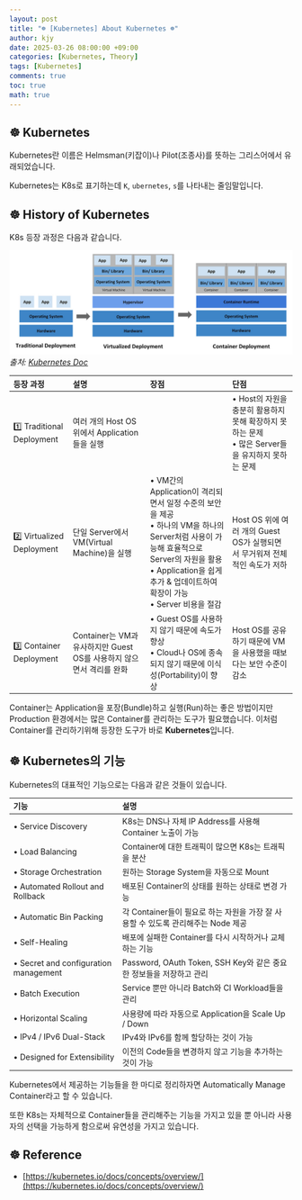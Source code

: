 ```yaml
---
layout: post
title: "☸️ [Kubernetes] About Kubernetes ☸️"
author: kjy
date: 2025-03-26 08:00:00 +09:00
categories: [Kubernetes, Theory]
tags: [Kubernetes]
comments: true
toc: true
math: true
---
```


## ☸️ Kubernetes

Kubernetes란 이름은 Helmsman(키잡이)나 Pilot(조종사)를 뜻하는 그리스어에서 유래되었습니다.

Kubernetes는 K8s로 표기하는데 `K`, `ubernetes`, `s`를 나타내는 줄임말입니다.

## ☸️ History of Kubernetes

K8s 등장 과정은 다음과 같습니다.

![](../../../assets/img/kubernetes/kubernetes_1.jpeg)
_출처: [Kubernetes Doc](https://kubernetes.io/docs/concepts/overview/#going-back-in-time)_

| 등장 과정                 | 설명                                                                 | 장점                                                                                                                                                                                                                                | 단점                                                                                                   |
| :------------------------ | :------------------------------------------------------------------- | :---------------------------------------------------------------------------------------------------------------------------------------------------------------------------------------------------------------------------------- | :----------------------------------------------------------------------------------------------------- |
| 1️⃣ Traditional Deployment | 여러 개의 Host OS 위에서 Application들을 실행                        |                                                                                                                                                                                                                                     | • Host의 자원을 충분히 활용하지 못해 확장하지 못하는 문제 <br/> • 많은 Server들을 유지하지 못하는 문제 |
| 2️⃣ Virtualized Deployment | 단일 Server에서 VM(Virtual Machine)을 실행                           | • VM간의 Application이 격리되면서 일정 수준의 보안을 제공 <br/> • 하나의 VM을 하나의 Server처럼 사용이 가능해 효율적으로 Server의 자원을 활용 <br/> • Application을 쉽게 추가 & 업데이트하여 확장이 가능 <br/> • Server 비용을 절감 | Host OS 위에 여러 개의 Guest OS가 실행되면서 무거워져 전체적인 속도가 저하                             |
| 3️⃣ Container Deployment   | Container는 VM과 유사하지만 Guest OS를 사용하지 않으면서 격리를 완화 | • Guest OS를 사용하지 않기 때문에 속도가 향상 <br/> • Cloud나 OS에 종속되지 않기 때문에 이식성(Portability)이 향상                                                                                                                  | Host OS를 공유하기 때문에 VM을 사용했을 때보다는 보안 수준이 감소                                      |

Container는 Application을 포장(Bundle)하고 실행(Run)하는 좋은 방법이지만 Production 환경에서는 많은 Container를 관리하는 도구가 필요했습니다. 이처럼 Container를 관리하기위해 등장한 도구가 바로 **Kubernetes**입니다.

## ☸️ Kubernetes의 기능

Kubernetes의 대표적인 기능으로는 다음과 같은 것들이 있습니다.

| 기능                                | 설명                                                                              |
| :---------------------------------- | :-------------------------------------------------------------------------------- |
| • Service Discovery                   | K8s는 DNS나 자체 IP Address를 사용해 Container 노출이 가능                        |
| • Load Balancing                      | Container에 대한 트래픽이 많으면 K8s는 트래픽을 분산                              |
| • Storage Orchestration               | 원하는 Storage System을 자동으로 Mount                                            |
| • Automated Rollout and Rollback      | 배포된 Container의 상태를 원하는 상태로 변경 가능                                 |
| • Automatic Bin Packing               | 각 Container들이 필요로 하는 자원을 가장 잘 사용할 수 있도록 관리해주는 Node 제공 |
| • Self-Healing                        | 배포에 실패한 Container를 다시 시작하거나 교체하는 기능                           |
| • Secret and configuration management | Password, OAuth Token, SSH Key와 같은 중요한 정보들을 저장하고 관리               |
| • Batch Execution                     | Service 뿐만 아니라 Batch와 CI Workload들을 관리                                  |
| • Horizontal Scaling                  | 사용량에 따라 자동으로 Application을 Scale Up / Down                              |
| • IPv4 / IPv6 Dual-Stack              | IPv4와 IPv6를 함께 할당하는 것이 가능                                             |
| • Designed for Extensibility          | 이전의 Code들을 변경하지 않고 기능을 추가하는 것이 가능                           |

Kubernetes에서 제공하는 기능들을 한 마디로 정리하자면 Automatically Manage Container라고 할 수 있습니다.

또한 K8s는 자체적으로 Container들을 관리해주는 기능을 가지고 있을 뿐 아니라 사용자의 선택을 가능하게 함으로써 유연성을 가지고 있습니다.

## ☸️ Reference

- [https://kubernetes.io/docs/concepts/overview/](https://kubernetes.io/docs/concepts/overview/)
